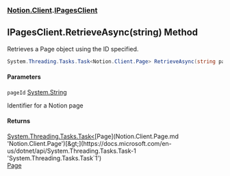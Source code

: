 ### [Notion.Client](Notion.Client.md 'Notion.Client').[IPagesClient](Notion.Client.IPagesClient.md 'Notion.Client.IPagesClient')

## IPagesClient.RetrieveAsync(string) Method

Retrieves a Page object using the ID specified.

```csharp
System.Threading.Tasks.Task<Notion.Client.Page> RetrieveAsync(string pageId);
```
#### Parameters

<a name='Notion.Client.IPagesClient.RetrieveAsync(string).pageId'></a>

`pageId` [System.String](https://docs.microsoft.com/en-us/dotnet/api/System.String 'System.String')

Identifier for a Notion page

#### Returns
[System.Threading.Tasks.Task&lt;](https://docs.microsoft.com/en-us/dotnet/api/System.Threading.Tasks.Task-1 'System.Threading.Tasks.Task`1')[Page](Notion.Client.Page.md 'Notion.Client.Page')[&gt;](https://docs.microsoft.com/en-us/dotnet/api/System.Threading.Tasks.Task-1 'System.Threading.Tasks.Task`1')  
[Page](Notion.Client.Page.md 'Notion.Client.Page')